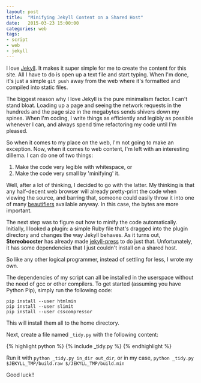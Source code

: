 ```yaml
---
layout: post
title:  "Minifying Jekyll Content on a Shared Host"
date:   2015-03-23 15:00:00
categories: web
tags:
- script
- web
- jekyll
---
```

I love [Jekyll](http://jekyllrb.com/). It makes it super simple for me to create the content for this site. All I have to do is open up a text file and start typing. When I'm done, it's just a simple `git push` away from the web where it's formatted and compiled into static files.

The biggest reason why I love Jekyll is the pure minimalism factor. I can't stand bloat. Loading up a page and seeing the network requests in the hundreds and the page size in the megabytes sends shivers down my spines. When I'm coding, I write things as efficiently and legibly as possible whenever I can, and always spend time refactoring my code until I'm pleased.

So when it comes to my place on the web, I'm not going to make an exception. Now, when it comes to web content, I'm left with an interesting dillema. I can do one of two things:

1. Make the code very legible with whitespace, or
2. Make the code very small by 'minifying' it.

Well, after a lot of thinking, I decided to go with the latter. My thinking is that any half-decent web browser will already pretty-print the code when viewing the source, and barring that, someone could easily throw it into one of many [beautifiers](http://jsbeautifier.org/) available anyway. In this case, the bytes are more important.

The next step was to figure out how to minify the code automatically. Initially, I looked a plugin: a simple Ruby file that's dragged into the plugin directory and changes the way Jekyll behaves. As it turns out, **Stereobooster** has already made [jekyll-press](https://github.com/stereobooster/jekyll-press) to do just that. Unfortunately, it has some dependencies that I just couldn't install on a shared host.

So like any other logical programmer, instead of settling for less, I wrote my own.

The dependencies of my script can all be installed in the userspace without the need of gcc or other compilers. To get started (assuming you have Python Pip), simply run the following code:

    pip install --user htmlmin
    pip install --user slimit
    pip install --user csscompressor

This will install them all to the home directory.

Next, create a file named `_tidy.py` with the following content:

{% highlight python %}
{% include _tidy.py %}
{% endhighlight %}

Run it with `python _tidy.py in_dir out_dir`, or in my case, `python _tidy.py $JEKYLL_TMP/build.raw $/JEKYLL_TMP/build.min`

Good luck!!

